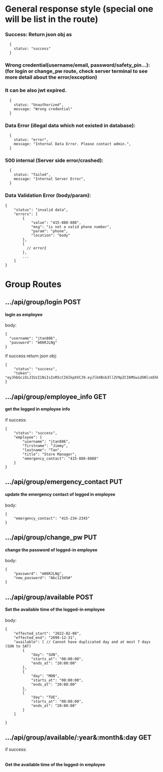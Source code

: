 # General response style (special one will be list in the route)

### Success: Return json obj as

```
  {
    status: "success"
  }
```

### Wrong credential(username/email, password/safety_pin...): (for login or change_pw route, check server terminal to see more detail about the error/exception)

### It can be also jwt expired.

```
  {
    status: "Unauthorized",
    message: "Wrong credential"
  }
```

### Data Error (illegal data which not existed in database):

```
  {
    status: "error",
    message: "Internal Data Error. Please contact admin.",
  }
```

### 500 internal (Server side error/crashed):

```
  {
    status: "failed",
    message: "Internal Server Error",
  }
```

### Data Validation Error (body/param):

```
{
    "status": "invalid data",
    "errors": [
        {
            "value": "415-888-888",
            "msg": "is not a valid phone number",
            "param": "phone",
            "location": "body"
        },
        {
          // error2
        },
        ...
    ]
}
```

# Group Routes

## .../api/group/login POST

#### login as employee

body:

```
{
  "username": "jtan886",
  "password": "m06RJLNg"
}
```

if success return json obj:

```
{
    "status": "success",
    "token": "eyJhbGciOiJIUzI1NiIsInR5cCI6IkpXVCJ9.eyJlbXBsb3llZV9pZCI6MSwidXNlcm5hbWUiOiJqdGFuODg2IiwiaWF0IjoxNjQ0MDc5MDUxLCJleHAiOjE2NDQwODI2NTF9.uspBIT4b8F_RVM4qtJgCb74Ez9pLFlmuIKdNr1bDLvI"
}
```

## .../api/group/employee_info GET

#### get the logged in employee info

if success:

```
{
    "status": "success",
    "employee": {
        "username": "jtan886",
        "firstname": "Jimmy",
        "lastname": "Tan",
        "title": "Store Manager",
        "emergency_contact": "415-888-8888"
    }
}
```

## .../api/group/emergency_contact PUT

#### update the emergency contact of logged in employee

body:

```
{
    "emergency_contact": "415-234-2345"
}
```

## .../api/group/change_pw PUT

#### change the password of logged-in employee

body:

```
{
    "password": "m06RJLNg",
    "new_password": "Abc12345#"
}
```

## .../api/group/available POST

#### Set the available time of the logged-in employee

body:

```
{
    "effected_start": "2022-02-08",
    "effected_end": "2099-12-31",
    "available": [ // Cannot have duplicated day and at most 7 days (SUN to SAT)
        {
            "day": "SUN",
            "starts_at": "08:00:00",
            "ends_at": "20:00:00"
        },
        {
            "day": "MON",
            "starts_at": "08:00:00",
            "ends_at": "20:00:00"
        },
        {
            "day": "TUE",
            "starts_at": "08:00:00",
            "ends_at": "20:00:00"
        }
    ]

}
```

## .../api/group/available/:year&:month&:day GET

if success:

```

```

#### Get the available time of the logged-in employee
